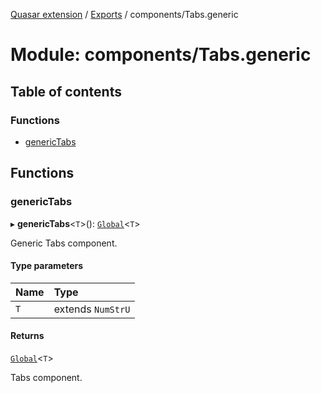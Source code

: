 [Quasar extension](../index.md) / [Exports](../modules.md) / components/Tabs.generic

# Module: components/Tabs.generic

## Table of contents

### Functions

- [genericTabs](components_Tabs_generic.md#generictabs)

## Functions

### genericTabs

▸ **genericTabs**<`T`\>(): [`Global`](../interfaces/components_Tabs_extras.Tabs.Global.md)<`T`\>

Generic Tabs component.

#### Type parameters

| Name | Type |
| :------ | :------ |
| `T` | extends `NumStrU` |

#### Returns

[`Global`](../interfaces/components_Tabs_extras.Tabs.Global.md)<`T`\>

Tabs component.

